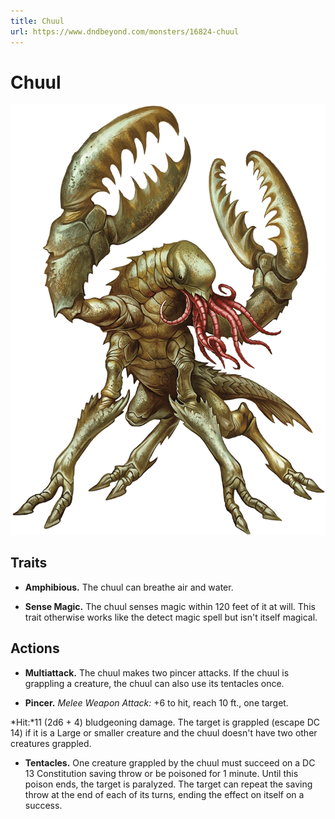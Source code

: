 ```yaml
---
title: Chuul
url: https://www.dndbeyond.com/monsters/16824-chuul
---
```


# Chuul

![Chuul](chuul.png)

## Traits

* **Amphibious.** The chuul can breathe air and water.

* **Sense Magic.** The chuul senses magic within 120 feet of it at will. This trait otherwise works like the detect magic spell but isn't itself magical.

## Actions

* **Multiattack.** The chuul makes two pincer attacks. If the chuul is grappling a creature, the chuul can also use its tentacles once.

* **Pincer.** *Melee Weapon Attack:* +6 to hit, reach 10 ft., one target.

*Hit:*11 (2d6 + 4) bludgeoning damage. The target is grappled (escape DC 14) if it is a Large or smaller creature and the chuul doesn't have two other creatures grappled.

* **Tentacles.** One creature grappled by the chuul must succeed on a DC 13 Constitution saving throw or be poisoned for 1 minute. Until this poison ends, the target is paralyzed. The target can repeat the saving throw at the end of each of its turns, ending the effect on itself on a success.